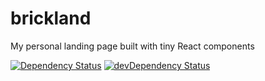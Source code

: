 # brickland
My personal landing page built with tiny React components

[![Dependency Status](https://david-dm.org/balintsoos/brickland.svg)](https://david-dm.org/balintsoos/brickland)
[![devDependency Status](https://david-dm.org/balintsoos/brickland/dev-status.svg)](https://david-dm.org/balintsoos/brickland#info=devDependencies&view=table)
